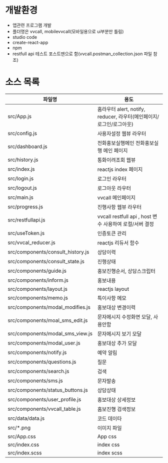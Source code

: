 # 개발환경
  - 앱관련 프로그램 개발
  - 플더명은 vvcall, mobilevvcall(모바일용으로 ui부분만 틀림) 
  - studio code
  - create-react-app
  - npm
  - restfull api 테스트 포스트맨으로 함(vvcall.postman_collection.json 파일 참조)

# 소스 목록 


| 파일명  | 용도 | 
| ---------------------------------- | ------------------------------------------ | 
| src/App.js  | 홈라우터  alert, notify, reducer, 라우터(메인페이지/로그인/로그아웃)
| src/config.js  | 사용자설정 웹뷰 라우터  
| src/dashboard.js  | 전화홍보실행메인   전화홍보실행 메인 페이지
| src/history.js  | 통화이려조회 웹뷰  
| src/index.js  | reactjs index 페이지  
| src/login.js  | 로그인 라우터  
| src/logout.js  | 로그아웃 라우터  
| src/main.js  | vvcall 메인페이지   
| src/progress.js  | 진행사항 웹뷰 라우터  
| src/restfullapi.js  | vvcall restfull api , host 변수 사용하여 로컬/서버 결정
| src/useToken.js  | 인증토큰 관리  
| src/vvcal_reducer.js  | reactjs 리듀서 함수  
| src/components/consult_history.js  | 상담이력  
| src/components/consult_state.js  | 진행상태  
| src/components/guide.js  | 홍보진행순서, 상담스크립터  
| src/components/inform.js  | 홍보내용   
| src/components/layout.js  | reactjs layout  
| src/components/memo.js  | 특이사항 메모  
| src/components/modal_modifies.js  | 홍보대상 변경이력  
| src/components/moal_sms_edit.js  | 문자메시지 수정화면 모달, 사용안함
| src/components/modal_sms_view.js  | 문자메시지 보기 모달  
| src/components/modal_user.js  | 홍보대상 추가 모달  
| src/components/notify.js  | 예약 알림  
| src/components/questions.js  | 질문  
| src/components/search.js  | 검색  
| src/components/sms.js  | 문자발송  
| src/components/status_buttons.js  | 상담상태  
| src/components/user_profile.js  | 홍보대상 상세정보  
| src/components/vvcall_table.js  | 홈보진행 검색정보  
| src/data/data.js  | 코드 데이타  
| src/*.png  | 이미지 파일
| src/App.css  | App css
| src/index.css  | index css
| src/index.scss  | index scss


